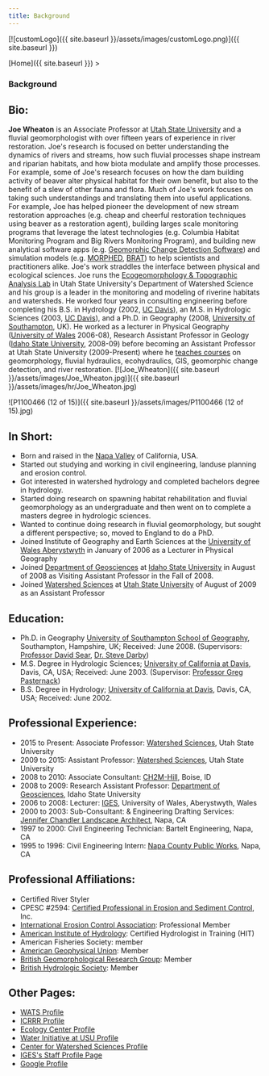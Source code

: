 ```yaml
---
title: Background
---
```


[![customLogo]({{ site.baseurl }}/assets/images/customLogo.png)]({{ site.baseurl }})

[Home]({{ site.baseurl }})‎ >

### Background

## Bio:

**Joe Wheaton** is an Associate Professor at [Utah State University](http://cnr.usu.edu/wats) and a fluvial geomorphologist with over fifteen years of experience in river restoration. Joe's research is focused on better understanding the dynamics of rivers and streams, how such fluvial processes shape instream and riparian habitats, and how biota modulate and amplify those processes. For example, some of Joe's research focuses on how the dam building activity of  beaver alter physical habitat for their own benefit, but also to the benefit of a slew of other fauna and flora. Much of Joe's work focuses on taking such understandings and translating them into useful applications. For example, Joe has helped pioneer the development of new stream restoration approaches (e.g. cheap and cheerful restoration techniques using beaver as a restoration agent), building larges scale monitoring programs that leverage the latest technologies (e.g. Columbia Habitat Monitoring Program and Big Rivers Monitoring Program), and building new analytical software apps (e.g. [Geomorphic Change Detection Software](http://gcd.joewheaton.org/)) and simulation models (e.g. [MORPHED](http://morphed.joewheaton.org/), [BRAT](http://brat.joewheaton.org/)) to help scientists and practitioners alike.  Joe's work straddles the interface between physical and ecological sciences. Joe runs the [Ecogeomorphology & Topographic Analysis Lab](http://etal.joewheaton.org/) in Utah State University's Department of Watershed Science and his group is a leader in the monitoring and modeling of riverine habitats and watersheds. He worked four years in consulting engineering before completing his B.S. in Hydrology (2002, [UC Davis](http://lawr.ucdavis.edu/)), an M.S. in Hydrologic Sciences (2003, [UC Davis](http://lawr.ucdavis.edu/)), and a Ph.D. in Geography (2008, [University of Southampton](http://www.southampton.ac.uk/geography/), UK). He worked as a lecturer in Physical Geography ([University of Wales](http://www.aber.ac.uk/en/iges/) 2006-08), Research Assistant Professor in Geology ([Idaho State University](http://geology.isu.edu/), 2008-09) before becoming an Assistant Professor at Utah State University (2009-Present) where he [teaches courses](http://www.joewheaton.org/Home/students-teaching/courses) on  geomorphology, fluvial hydraulics, ecohydraulics, GIS, geomorphic change detection, and river restoration. [![Joe_Wheaton]({{ site.baseurl }}/assets/images/Joe_Wheaton.jpg)]({{ site.baseurl }}/assets/images/hr/Joe_Wheaton.jpg)

![P1100466 (12 of 15)]({{ site.baseurl }}/assets/images/P1100466 (12 of 15).jpg)

## In Short:

- Born and raised in the [Napa Valley](http://www.napavalley.com/) of California, USA.
- Started out studying and working in civil engineering, landuse planning and erosion control.
- Got interested in watershed hydrology and completed bachelors degree in hydrology.
- Started doing research on spawning habitat rehabilitation and fluvial geomorphology as an undergraduate and then went on to complete a masters degree in hydrologic sciences.
- Wanted to continue doing research in fluvial geomorphology, but sought a different perspective; so, moved to England to do a PhD.
- Joined Institute of Geography and Earth Sciences at the [University of Wales Aberystwyth](http://www.aber.ac.uk/) in January of 2006 as a Lecturer in Physical Geography
- Joined [Department of Geosciences](http://geology.isu.edu/) at [Idaho State University](http://www.isu.edu/) in August of 2008 as Visiting Assistant Professor in the Fall of 2008.
- Joined [Watershed Sciences](http://www.cnr.usu.edu/wats/) at [Utah State University](http://www.usu.edu/) of August of 2009 as an Assistant Professor

## Education:

- Ph.D. in Geography [University of Southampton School of Geography](http://www.southampton.ac.uk/geography/), Southampton, Hampshire, UK; Received: June 2008. (Supervisors: [Professor David Sear](http://www.geog.soton.ac.uk/staff/das/profile/default.aspx), [Dr. Steve Darby](http://www.geog.soton.ac.uk/staff/sed/profile/default.aspx))
- M.S. Degree in Hydrologic Sciences; [University of California at Davis](http://lawr.ucdavis.edu/student-scene/grad-programs/hydrologic-sciences), Davis, CA, USA; Received: June 2003. (Supervisor: [Professor Greg Pasternack](http://pasternack.ucdavis.edu/))
- B.S. Degree in Hydrology; [University of California at Davis](http://lawr.ucdavis.edu/student-scene/grad-programs/hydrologic-sciences), Davis, CA, USA; Received: June 2002. 

## Professional Experience:

- 2015 to Present: Associate Professor: [Watershed Sciences](http://www.cnr.usu.edu/wats/), Utah State University 
- 2009 to 2015: Assistant Professor: [Watershed Sciences](http://www.cnr.usu.edu/wats/), Utah State University
- 2008 to 2010: Associate Consultant: [CH2M-Hill](https://www.ch2m.com/what-we-do/water/waterresources-ecosystem-management), Boise, ID
- 2008 to 2009: Research Assistant Professor: [Department of Geosciences](http://geology.isu.edu/), Idaho State University
- 2006 to 2008: Lecturer: [IGES](http://www.ies.aber.ac.uk/), University of Wales, Aberystwyth, Wales
- 2000 to 2003: Sub-Consultant: & Engineering  Drafting Services: [Jennifer Chandler Landscape Architect](http://www.chandler2.com/), Napa, CA
- 1997 to 2000: Civil Engineering Technician: Bartelt Engineering, Napa, CA
- 1995 to 1996: Civil Engineering Intern: [Napa County Public Works](http://www.co.napa.ca.us/Gov/Departments/DeptDefault.asp?DID=17500), Napa, CA

## Professional Affiliations:

- Certified River Styler
- CPESC #2594: [Certified Professional in Erosion and Sediment Control](http://www.envirocertintl.org/cpesc/), Inc.
- [International Erosion Control Association](http://www.ieca.org/): Professional Member
- [American Institute of Hydrology](http://www.aihydro.org/): Certified Hydrologist in Training (HIT)
- American Fisheries Society: member
- [American Geophysical Union](http://www.agu.org/): Member
- [British Geomorphological Research Group](http://www.bgrg.org/): Member
- [British Hydrologic Society](http://www.hydrology.org.uk/): Member

## Other Pages:

- [WATS Profile](http://www.cnr.usu.edu/wats/htm/directory-plugin/memberID=2549)
- [ICRRR Profile](http://www.cnr.usu.edu/icrrr/htm/faculty-and-staff/)
- [Ecology Center Profile](http://www.usu.edu/ecology/htm/faculty/memberID=3887)
- [Water Initiative at USU Profile](http://water.usu.edu/)
- [Center for Watershed Sciences Profile](http://watershed.ucdavis.edu/people/alumni.html#wheaton)
- [IGES's Staff Profile Page](http://www.ies.aber.ac.uk/en/staff/academic/joseph-wheaton)
- [Google Profile](http://www.google.com/profiles/Joe.M.Wheaton)

